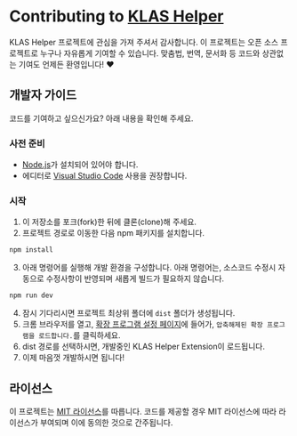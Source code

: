 # Contributing to [KLAS Helper](https://github.com/nbsp1221/klas-helper)

KLAS Helper 프로젝트에 관심을 가져 주셔서 감사합니다. 이 프로젝트는 오픈 소스 프로젝트로 누구나 자유롭게 기여할 수 있습니다. 맞춤법, 번역, 문서화 등 코드와 상관없는 기여도 언제든 환영입니다! ❤

## 개발자 가이드

코드를 기여하고 싶으신가요? 아래 내용을 확인해 주세요.

### 사전 준비

* [Node.js](https://nodejs.org/)가 설치되어 있어야 합니다.
* 에디터로 [Visual Studio Code](https://code.visualstudio.com/) 사용을 권장합니다.

### 시작

1. 이 저장소를 포크(fork)한 뒤에 클론(clone)해 주세요.
2. 프로젝트 경로로 이동한 다음 npm 패키지를 설치합니다.

```shell
npm install
```

3. 아래 명령어를 실행해 개발 환경을 구성합니다. 아래 명령어는, 소스코드 수정시 자동으로 수정사항이 반영되며 새롭게 빌드가 필요하지 않습니다.

```shell
npm run dev
```

4. 잠시 기다리시면 프로젝트 최상위 폴더에 `dist` 폴더가 생성됩니다.
5. 크롬 브라우저를 열고, [확장 프로그램 설정 페이지](chrome://extensions/)에 들어가, `압축해제된 확장 프로그램을 로드합니다.`를 클릭하세요.
6. dist 경로를 선택하시면, 개발중인 KLAS Helper Extension이 로드됩니다.
7. 이제 마음껏 개발하시면 됩니다!

## 라이선스

이 프로젝트는 [MIT 라이선스](https://github.com/kw-service/klas-helper-extension/blob/master/LICENSE)를 따릅니다. 코드를 제공할 경우 MIT 라이선스에 따라 라이선스가 부여되며 이에 동의한 것으로 간주됩니다.
